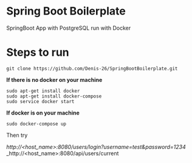 # Spring Boot Boilerplate
SpringBoot App with PostgreSQL run with Docker

# Steps to run

```
git clone https://github.com/Denis-26/SpringBootBoilerplate.git
```

**If there is no docker on your machine**
```
sudo apt-get install docker
sudo apt-get install docker-compose
sudo service docker start
```

**If docker is on your machine**
```
sudo docker-compose up
```

Then try

_http://<host_name>:8080/users/login?username=test&password=1234_
_http://<host_name>:8080/api/users/current
